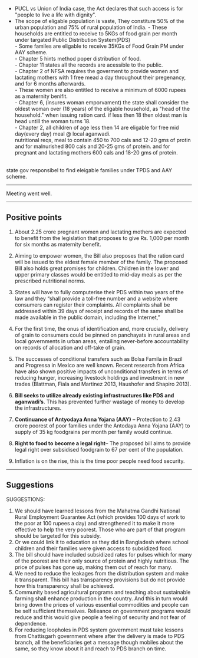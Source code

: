 - PUCL vs Union of India case, the Act declares that such access is for "people to live a life with dignity".</br>
- The scope of eligable population is vaste, They constiture 50% of the urban population and 75% of rural population of India. -  These households are entitled to receive to 5KGs of food grain per month under targated Public Distribution System(PDS)
</br>-  Some familes are eligable to receive 35KGs of Food Grain PM under AAY scheme.
</br>-  Chapter 5 hints method poper distribution of food.
</br>-  Chapter 11 states all the records are acessible to the public.
</br>-  Chapter 2 of NFSA requires the goverment to provide women and lactating mothers with 1 free mead a day throughout their pregenancy, and for 6 months afterwards.
</br>-  These women are also entitled to receive a minimum of 6000 rupees as a maternity benifit.
</br>-  Chapter 6, (insures woman emporvament) the state shall consider the oldest woman over (18 years) of the eligable household, as "head of the household." when issuing ration card. if less then 18 then oldest man is head untill the woman turns 18.
</br>-  Chapter 2, all children of age less then 14 are eligable for free mid day(every day) meal @ local aganwadi.
</br>nutritional reqs, meal to contain 450 to 700 cals and 12-20 gms of protin and for malnurished 800 cals and 20-25 gms of protein. and for pregnant and lactating mothers 600 cals and 18-20 gms of protein.

</br> state gov responsibel to find eleigable families under TPDS and AAY scheme.


---

Meeting went well.

---

## Positive points
1. About 2.25 crore pregnant women and lactating mothers are expected to benefit from the legislation that proposes to give Rs. 1,000 per month for six months as maternity benefit. 

2.  Aiming to empower women, the Bill also proposes that the ration card will be issued to the eldest female member of the family. The proposed Bill also holds great promises for children. Children in the lower and upper primary classes would be entitled to mid-day meals as per the prescribed nutritional norms.

3. States will have to fully computerise their PDS within two years of the law and they “shall provide a toll-free number and a website where consumers can register their complaints. All complaints shall be addressed within 39 days of receipt and records of the same shall be made available in the public domain, including the Internet,” 

4. For the first time, the onus of identification and, more crucially, delivery of grain to consumers could be pinned on panchayats in rural areas and local governments in urban areas, entailing never-before accountability on records of allocation and off-take of grain.

5. The successes of conditional transfers such as Bolsa Famila in Brazil and Progressa in Mexico are well known. Recent research from Africa have also shown positive impacts of unconditional transfers in terms of reducing hunger, increasing livestock holdings and investment in new trades (Blattman, Fiala and Martinez 2013, Haushofer and Shapiro 2013).

6. **Bill seeks to utilize already existing infrastructures like PDS and aganwadi’s**. This has prevented further wastage of money to develop the infrastructures.

7. **Continuance of Antyodaya Anna Yojana (AAY)** – Protection to 2.43 crore poorest of poor families under the Antodaya Anna Yojana (AAY) to supply of 35 kg foodgrains per month per family would continue.

8. **Right to food to become a legal right**– The proposed bill aims to provide legal right over subsidised foodgrain to 67 per cent of the population.
9. Inflation is on the rise, this is the time poor people need food security.




--- 
## Suggestions

SUGGESTIONS:

1. We should have learned lessons from the Mahatma Gandhi National Rural Employment Guarantee Act (which provides 100 days of work to the poor at 100 rupees a day) and strengthened it to make it more effective to help the very poorest. Those who are part of that program should be targeted for this subsidy.
2. Or we could link it to education as they did in Bangladesh where school children and their families were given access to subsidized food.
3. The bill should have included subsidized rates for pulses which for many of the poorest are their only source of protein and highly nutritious. The price of pulses has gone up, making them out of reach for many.
4. We need to reduce the leakages from the distribution system and make it transparent. This bill has transparency provisions but do not provide how this transparency shall be achieved.
5. Community based agricultural programs and teaching about sustainable farming shall enhance production in the country. And this in turn would bring down the prices of various essential commodities and people can be self sufficient themselves. Relieance on government programs would reduce and this would give people a feeling of security and not fear of dependence.
6. For reducing loopholes in PDS system government must take lessons from Chattisgarh government where after the delivery is made to PDS branch, all the beneficiaries get a message though mobiles about the same, so they know about it and reach to PDS branch on time.
